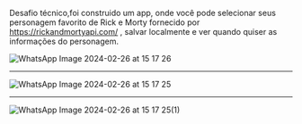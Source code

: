 Desafio técnico,foi construido um app, onde você pode selecionar seus personagem favorito de Rick e Morty fornecido por https://rickandmortyapi.com/ , salvar localmente e ver quando quiser as informações do personagem.


![WhatsApp Image 2024-02-26 at 15 17 26](https://github.com/jcleitonss/Desafio-Good-Vibes/assets/44325413/d8dc0e01-9b61-4907-a069-896006f4857e)

________________________________________________________________________________________________________________________________________________


![WhatsApp Image 2024-02-26 at 15 17 25](https://github.com/jcleitonss/Desafio-Good-Vibes/assets/44325413/666c8ab6-6636-4093-b729-d6b0de9ee1de)

________________________________________________________________________________________________________________________________________________

![WhatsApp Image 2024-02-26 at 15 17 25(1)](https://github.com/jcleitonss/Desafio-Good-Vibes/assets/44325413/2bc1598d-b617-41c9-80ee-e5aa9ef20b92)
